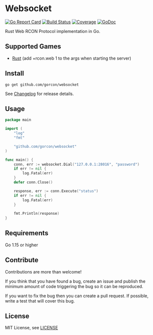 # Websocket
[![Go Report Card](https://goreportcard.com/badge/github.com/gorcon/websocket)](https://goreportcard.com/report/github.com/gorcon/websocket)
[![Build Status](https://travis-ci.org/gorcon/websocket.svg?branch=master)](https://travis-ci.org/gorcon/websocket)
[![Coverage](https://gocover.io/_badge/github.com/gorcon/websocket?0 "coverage")](https://gocover.io/github.com/gorcon/websocket)
[![GoDoc](https://img.shields.io/badge/godoc-reference-blue.svg)](https://godoc.org/github.com/gorcon/websocket)

Rust Web RCON Protocol implementation in Go.

## Supported Games
* [Rust](https://store.steampowered.com/app/252490) (add +rcon.web 1 to the args when starting the server)

## Install
```text
go get github.com/gorcon/websocket
```

See [Changelog](CHANGELOG.md) for release details.

## Usage
```go
package main

import (
	"log"
	"fmt"

	"github.com/gorcon/websocket"
)

func main() {
	conn, err := websocket.Dial("127.0.0.1:28016", "password")
	if err != nil {
		log.Fatal(err)
	}
	defer conn.Close()

	response, err := conn.Execute("status")
	if err != nil {
		log.Fatal(err)
	}
	
	fmt.Println(response)	
}
```

## Requirements
Go 1.15 or higher

## Contribute
Contributions are more than welcome! 

If you think that you have found a bug, create an issue and publish the minimum amount of code triggering the bug so 
it can be reproduced.

If you want to fix the bug then you can create a pull request. If possible, write a test that will cover this bug.

## License
MIT License, see [LICENSE](LICENSE)
